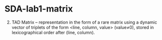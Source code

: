 # SDA-lab1-matrix
2. TAD Matrix – representation in the form of a rare matrix using a dynamic vector of triplets of the form <line, column, value> (value≠0), stored in lexicographical order after (line, column).

